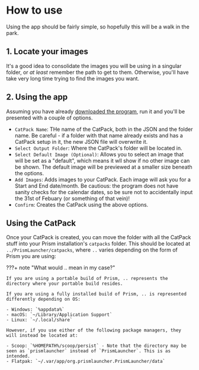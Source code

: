 # How to use

Using the app should be fairly simple, so hopefully this will be a walk in the park.

## 1. Locate your images

It's a good idea to consolidate the images you will be using in a singular folder, or *at least* remember the path to get to them. Otherwise, you'll have take very long time trying to find the images you want.

## 2. Using the app

Assuming you have already [downloaded the program](./downloads.md), run it and you'll be presented with a couple of options.

- `CatPack Name`: THe name of the CatPack, both in the JSON and the folder name. Be careful - if a folder with that name already exists and has a CatPack setup in it, the new JSON file will overwrite it.
- `Select Output Folder`: Where the CatPack's folder will be located in.
- `Select Default Image (Optional)`: Allows you to select an image that will be set as a "default", which means it wll show if no other image can be shown. The default image will be previewed at a smaller size beneath the options.
- `Add Images`: Adds images to your CatPack. Each image will ask you for a Start and End date/month. Be cautious: the program does not have sanity checks for the calendar dates, so be sure not to accidentally input the 31st of Febuary (or something of that vein)!
- `Confirm`: Creates the CatPack using the above options.

## Using the CatPack

Once your CatPack is created, you can move the folder with all the CatPack stuff into your Prism installation's `catpacks` folder.
This should be located at `../PrismLauncher/catpacks`, where `..` varies depending on the form of Prism you are using:

???+ note "What would .. mean in my case?"

    If you are using a portable build of Prism, .. represents the directory where your portable build resides.

    If you are using a fully installed build of Prism, .. is represented differently depending on OS:

    - Windows: `%appdata%`
    - macOS: `~/Library/Application Support`
    - Linux: `~/.local/share`

    However, if you use either of the following package managers, they will instead be located at:

    - Scoop: `%HOMEPATH%/scoop/persist` - Note that the directory may be seen as `prismlauncher` instead of `PrismLauncher`. This is as intended.
    - Flatpak: `~/.var/app/org.prismlauncher.PrismLauncher/data`
